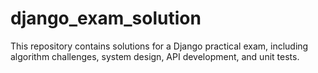 # django_exam_solution
This repository contains solutions for a Django practical exam, including algorithm challenges, system design, API development, and unit tests.
